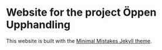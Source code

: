 # Website for the project Öppen Upphandling

This website is built with the [Minimal Mistakes Jekyll theme](https://github.com/mmistakes/minimal-mistakes).
